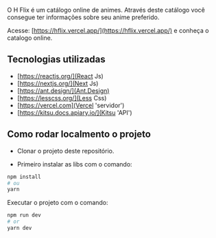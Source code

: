 O H Flix é um catálogo online de animes. Através deste catálogo você consegue ter informações sobre seu anime preferido.

Acesse: [https://hflix.vercel.app/](https://hflix.vercel.app/) e conheça o catalogo online.

## Tecnologias utilizadas

- [https://reactjs.org/](React Js)
- [https://nextjs.org/](Next Js)
- [https://ant.design/](Ant.Design)
- [https://lesscss.org/](Less Css)
- [https://vercel.com](Vercel 'servidor')
- [https://kitsu.docs.apiary.io/](Kitsu 'API')

## Como rodar localmento o projeto

- Clonar o projeto deste repositório.

- Primeiro instalar as libs com o comando:

```bash
npm install
# ou
yarn
```

Executar o projeto com o comando:

```bash
npm run dev
# or
yarn dev
```
